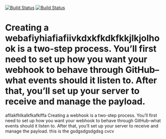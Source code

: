 
[![Build Status](http://localhost:8075/job/sampleJenkins/badge/icon)](http://localhost:8075/job/sampleJenkins)
[![Build Status](http://img.shields.io/travis/arangamani/jenkins_api_client.svg)][travis]

[travis]: http://localhost:8075/job/sampleJenkins

Creating a webafiyhiafiafiivkdxkfkdkfkkjlkjolhook is a two-step process. You’ll first need to set up how you want your webhook to behave through GitHub–what events should it listen to. After that, you’ll set up your server to receive and manage the payload.
=======
afllakfhlkalkfkafklffa
Creating a webhook is a two-step process. You’ll first need to set up how you want your webhook to behave through GitHub–what events should it listen to. After that, you’ll set up your server to receive and manage the payload. this is the 
gsdgsdgsdgdsg
cvcv
